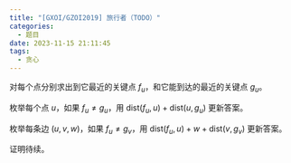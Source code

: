 ```yaml
---
title: "[GXOI/GZOI2019] 旅行者（TODO）"
categories:
  - 题目
date: 2023-11-15 21:11:45
tags:
  - 贪心
---
```

对每个点分别求出到它最近的关键点 $f_u$，和它能到达的最近的关键点 $g_u$。

枚举每个点 $u$，如果 $f_u\not=g_u$，用 $\mathrm{dist}(f_u,u)+\mathrm{dist}(u,g_u)$ 更新答案。

枚举每条边 $(u,v,w)$，如果 $f_u\not=g_v$，用 $\mathrm{dist}(f_u,u)+w+\mathrm{dist}(v,g_v)$ 更新答案。

证明待续。